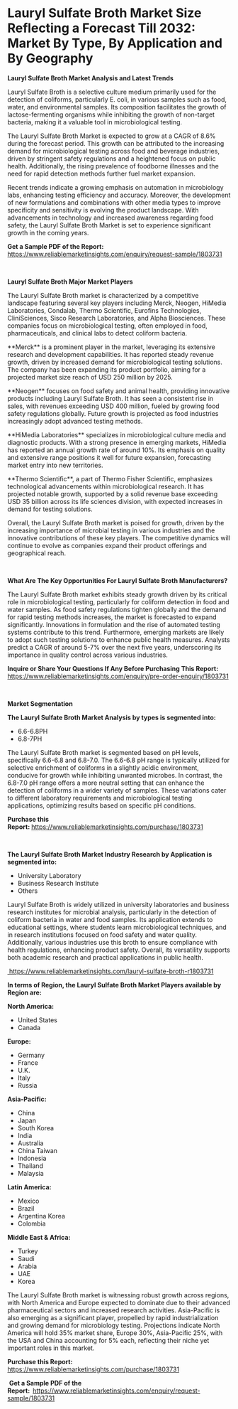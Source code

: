 <p><h1>Lauryl Sulfate Broth Market Size Reflecting a Forecast Till 2032: Market By Type, By Application and By Geography</h1></p><p><strong>Lauryl Sulfate Broth Market Analysis and Latest Trends</strong></p>
<p><p>Lauryl Sulfate Broth is a selective culture medium primarily used for the detection of coliforms, particularly E. coli, in various samples such as food, water, and environmental samples. Its composition facilitates the growth of lactose-fermenting organisms while inhibiting the growth of non-target bacteria, making it a valuable tool in microbiological testing.</p><p>The Lauryl Sulfate Broth Market is expected to grow at a CAGR of 8.6% during the forecast period. This growth can be attributed to the increasing demand for microbiological testing across food and beverage industries, driven by stringent safety regulations and a heightened focus on public health. Additionally, the rising prevalence of foodborne illnesses and the need for rapid detection methods further fuel market expansion. </p><p>Recent trends indicate a growing emphasis on automation in microbiology labs, enhancing testing efficiency and accuracy. Moreover, the development of new formulations and combinations with other media types to improve specificity and sensitivity is evolving the product landscape. With advancements in technology and increased awareness regarding food safety, the Lauryl Sulfate Broth Market is set to experience significant growth in the coming years.</p></p>
<p><strong>Get a Sample PDF of the Report:&nbsp;</strong> <a href="https://www.reliablemarketinsights.com/enquiry/request-sample/1803731?utm_campaign=3258&utm_medium=2&utm_source=Github&utm_content=ia&utm_term=13042025&utm_id=lauryl-sulfate-broth">https://www.reliablemarketinsights.com/enquiry/request-sample/1803731</a></p>
<p>&nbsp;</p>
<p><strong>Lauryl Sulfate Broth Major Market Players</strong></p>
<p><p>The Lauryl Sulfate Broth market is characterized by a competitive landscape featuring several key players including Merck, Neogen, HiMedia Laboratories, Condalab, Thermo Scientific, Eurofins Technologies, CliniSciences, Sisco Research Laboratories, and Alpha Biosciences. These companies focus on microbiological testing, often employed in food, pharmaceuticals, and clinical labs to detect coliform bacteria.</p><p>**Merck** is a prominent player in the market, leveraging its extensive research and development capabilities. It has reported steady revenue growth, driven by increased demand for microbiological testing solutions. The company has been expanding its product portfolio, aiming for a projected market size reach of USD 250 million by 2025.</p><p>**Neogen** focuses on food safety and animal health, providing innovative products including Lauryl Sulfate Broth. It has seen a consistent rise in sales, with revenues exceeding USD 400 million, fueled by growing food safety regulations globally. Future growth is projected as food industries increasingly adopt advanced testing methods.</p><p>**HiMedia Laboratories** specializes in microbiological culture media and diagnostic products. With a strong presence in emerging markets, HiMedia has reported an annual growth rate of around 10%. Its emphasis on quality and extensive range positions it well for future expansion, forecasting market entry into new territories.</p><p>**Thermo Scientific**, a part of Thermo Fisher Scientific, emphasizes technological advancements within microbiological research. It has projected notable growth, supported by a solid revenue base exceeding USD 35 billion across its life sciences division, with expected increases in demand for testing solutions.</p><p>Overall, the Lauryl Sulfate Broth market is poised for growth, driven by the increasing importance of microbial testing in various industries and the innovative contributions of these key players. The competitive dynamics will continue to evolve as companies expand their product offerings and geographical reach.</p></p>
<p>&nbsp;</p>
<p><strong>What Are The Key Opportunities For Lauryl Sulfate Broth Manufacturers?</strong></p>
<p><p>The Lauryl Sulfate Broth market exhibits steady growth driven by its critical role in microbiological testing, particularly for coliform detection in food and water samples. As food safety regulations tighten globally and the demand for rapid testing methods increases, the market is forecasted to expand significantly. Innovations in formulation and the rise of automated testing systems contribute to this trend. Furthermore, emerging markets are likely to adopt such testing solutions to enhance public health measures. Analysts predict a CAGR of around 5-7% over the next five years, underscoring its importance in quality control across various industries.</p></p>
<p><strong>Inquire or Share Your Questions If Any Before Purchasing This Report:</strong> <a href="https://www.reliablemarketinsights.com/enquiry/pre-order-enquiry/1803731?utm_campaign=3258&utm_medium=2&utm_source=Github&utm_content=ia&utm_term=13042025&utm_id=lauryl-sulfate-broth">https://www.reliablemarketinsights.com/enquiry/pre-order-enquiry/1803731</a></p>
<p>&nbsp;</p>
<p><strong>Market Segmentation</strong></p>
<p><strong>The Lauryl Sulfate Broth Market Analysis by types is segmented into:</strong></p>
<p><ul><li>6.6-6.8PH</li><li>6.8-7PH</li></ul></p>
<p><p>The Lauryl Sulfate Broth market is segmented based on pH levels, specifically 6.6-6.8 and 6.8-7.0. The 6.6-6.8 pH range is typically utilized for selective enrichment of coliforms in a slightly acidic environment, conducive for growth while inhibiting unwanted microbes. In contrast, the 6.8-7.0 pH range offers a more neutral setting that can enhance the detection of coliforms in a wider variety of samples. These variations cater to different laboratory requirements and microbiological testing applications, optimizing results based on specific pH conditions.</p></p>
<p><strong>Purchase this Report:&nbsp;</strong><a href="https://www.reliablemarketinsights.com/purchase/1803731?utm_campaign=3258&utm_medium=2&utm_source=Github&utm_content=ia&utm_term=13042025&utm_id=lauryl-sulfate-broth">https://www.reliablemarketinsights.com/purchase/1803731</a></p>
<p>&nbsp;</p>
<p><strong>The Lauryl Sulfate Broth Market Industry Research by Application is segmented into:</strong></p>
<p><ul><li>University Laboratory</li><li>Business Research Institute</li><li>Others</li></ul></p>
<p><p>Lauryl Sulfate Broth is widely utilized in university laboratories and business research institutes for microbial analysis, particularly in the detection of coliform bacteria in water and food samples. Its application extends to educational settings, where students learn microbiological techniques, and in research institutions focused on food safety and water quality. Additionally, various industries use this broth to ensure compliance with health regulations, enhancing product safety. Overall, its versatility supports both academic research and practical applications in public health.</p></p>
<p><a href="https://www.reliablemarketinsights.com/lauryl-sulfate-broth-r1803731?utm_campaign=3258&utm_medium=2&utm_source=Github&utm_content=ia&utm_term=13042025&utm_id=lauryl-sulfate-broth">&nbsp;https://www.reliablemarketinsights.com/lauryl-sulfate-broth-r1803731</a></p>
<p><strong>In terms of Region, the Lauryl Sulfate Broth Market Players available by Region are:</strong></p>
<p>
    <p> <strong> North America: </strong>
        <ul>
            <li>United States</li>
            <li>Canada</li>
        </ul>
        </p> 
    <p> <strong> Europe: </strong>
        <ul>
            <li>Germany</li>
            <li>France</li>
            <li>U.K.</li>
            <li>Italy</li>
            <li>Russia</li>
        </ul>
        </p> 
    <p> <strong> Asia-Pacific: </strong>
        <ul>
            <li>China</li>
            <li>Japan</li>
            <li>South Korea</li>
            <li>India</li>
            <li>Australia</li>
            <li>China Taiwan</li>
            <li>Indonesia</li>
            <li>Thailand</li>
            <li>Malaysia</li>
        </ul>
        </p> 
    <p> <strong> Latin America: </strong>
        <ul>
            <li>Mexico</li>
            <li>Brazil</li>
            <li>Argentina Korea</li>
            <li>Colombia</li>
        </ul>
        </p> 
    <p> <strong> Middle East & Africa: </strong>
        <ul>
            <li>Turkey</li>
            <li>Saudi</li>
            <li>Arabia</li>
            <li>UAE</li>
            <li>Korea</li>
        </ul>
    </p>
    </p>
<p><p>The Lauryl Sulfate Broth market is witnessing robust growth across regions, with North America and Europe expected to dominate due to their advanced pharmaceutical sectors and increased research activities. Asia-Pacific is also emerging as a significant player, propelled by rapid industrialization and growing demand for microbiology testing. Projections indicate North America will hold 35% market share, Europe 30%, Asia-Pacific 25%, with the USA and China accounting for 5% each, reflecting their niche yet important roles in this market.</p></p>
<p><strong>Purchase this Report: </strong><a href="https://www.reliablemarketinsights.com/purchase/1803731?utm_campaign=3258&utm_medium=2&utm_source=Github&utm_content=ia&utm_term=13042025&utm_id=lauryl-sulfate-broth">https://www.reliablemarketinsights.com/purchase/1803731</a></p>
<p>&nbsp;<strong>Get a Sample PDF of the Report:&nbsp;&nbsp;</strong><a href="https://www.reliablemarketinsights.com/enquiry/request-sample/1803731?utm_campaign=3258&utm_medium=2&utm_source=Github&utm_content=ia&utm_term=13042025&utm_id=lauryl-sulfate-broth">https://www.reliablemarketinsights.com/enquiry/request-sample/1803731</a></p>
<p><strong></strong></p>
<p><p></p><p></p><p></p></p>